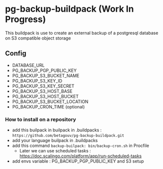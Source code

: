 # pg-backup-buildpack (Work In Progress)

This buildpack is use to create an external backup of a postgresql database on S3 compatible object storage

## Config
- DATABASE_URL
- PG_BACKUP_PGP_PUBLIC_KEY
- PG_BACKUP_S3_BUCKET_NAME
- PG_BACKUP_S3_KEY_ID
- PG_BACKUP_S3_KEY_SECRET
- PG_BACKUP_S3_HOST_BASE
- PG_BACKUP_S3_HOST_BUCKET
- PG_BACKUP_S3_BUCKET_LOCATION
- PG_BACKUP_CRON_TIME (optional)

### How to install on a repository
- add this builpack in builpack in .buildpacks : `https://github.com/betagouv/pg-backup-buildpack.git`
- add your language builpack in .buildpacks
- add this command `backup-builpack: bin/backup-cron.sh` in Procfile
    - Later we can use scheduled tasks : https://doc.scalingo.com/platform/app/run-scheduled-tasks
- add envs variable : PG_BACKUP_PGP_PUBLIC_KEY and S3 setup
